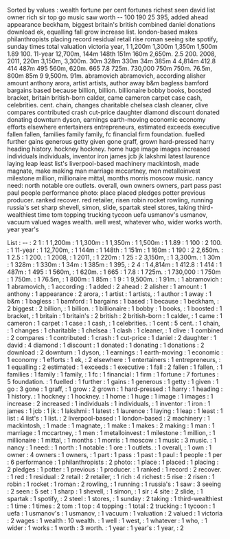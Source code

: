 Sorted by values :
wealth fortune per cent fortunes richest seen david list owner rich sir top go music saw worth -- 100 190 25 395, added ahead appearance beckham, biggest britain's british combined daniel donations download ek, equalling fall grow increase list. london-based makes philanthropists placing record residual retail rise roman seeing site spotify, sunday times total valuation victoria year, 1 1,200m 1,300m 1,350m 1,500m 1.89 100. 11-year 12,700m, 144m 148th 151m 160m 2,650m. 2.5 200. 2008, 2011, 220m 3,150m, 3,300m. 30m 328m 330m 34m 385m 4 4,814m 412.8 414 487m 495 560m, 620m. 665 7.8 725m. 730,000 750m 750m. 76.5m, 800m 85m 9 9,500m. 91m. abramovich abramovich, according alisher amount anthony arora, artist artists, author away b&m bagless bamford bargains based because billion, billion. billionaire bobby books, boosted bracket, britain british-born calder, came cameron carpet case cash, celebrities. cent. chain, changes charitable chelsea clash cleaner, clive compares contributed crash cut-price daughter diamond discount donated donating downturn dyson, earnings earth-moving economic economy efforts elsewhere entertainers entrepreneurs, estimated exceeds executive fallen fallen, families family family, fc financial firm foundation. fuelled further gains generous getty given gone graff, grown hard-pressed harry heading history. hockney hockney. home huge image images increased individuals individuals, inventor iron james jcb jk lakshmi latest laurence laying leap least list's liverpool-based machinery mackintosh, made magnate, make making man marriage mccartney, men metalloinvest milestone million, millionaire mittal, months morris moscow music. nancy need: north notable ore outlets. overall, own owners owners, part pass past paul people performance photo: place placed pledges potter previous producer. ranked recover. red retailer, risen robin rocket rowling, running russia's set sharp shevell, simon, slide, spartak steel stores, taking third-wealthiest time tom topping trucking tycoon uefa usmanov's usmanov, vacuum valued wages wealth. well west, whatever who, wider works worth. year year's 

List :
-- : 2
1 : 1
1,200m : 1
1,300m : 1
1,350m : 1
1,500m : 1
1.89 : 1
100 : 2
100. : 1
11-year : 1
12,700m, : 1
144m : 1
148th : 1
151m : 1
160m : 1
190 : 2
2,650m. : 1
2.5 : 1
200. : 1
2008, : 1
2011, : 1
220m : 1
25 : 2
3,150m, : 1
3,300m. : 1
30m : 1
328m : 1
330m : 1
34m : 1
385m : 1
395, : 2
4 : 1
4,814m : 1
412.8 : 1
414 : 1
487m : 1
495 : 1
560m, : 1
620m. : 1
665 : 1
7.8 : 1
725m. : 1
730,000 : 1
750m : 1
750m. : 1
76.5m, : 1
800m : 1
85m : 1
9 : 1
9,500m. : 1
91m. : 1
abramovich : 1
abramovich, : 1
according : 1
added : 2
ahead : 2
alisher : 1
amount : 1
anthony : 1
appearance : 2
arora, : 1
artist : 1
artists, : 1
author : 1
away : 1
b&m : 1
bagless : 1
bamford : 1
bargains : 1
based : 1
because : 1
beckham, : 2
biggest : 2
billion, : 1
billion. : 1
billionaire : 1
bobby : 1
books, : 1
boosted : 1
bracket, : 1
britain : 1
britain's : 2
british : 2
british-born : 1
calder, : 1
came : 1
cameron : 1
carpet : 1
case : 1
cash, : 1
celebrities. : 1
cent : 5
cent. : 1
chain, : 1
changes : 1
charitable : 1
chelsea : 1
clash : 1
cleaner, : 1
clive : 1
combined : 2
compares : 1
contributed : 1
crash : 1
cut-price : 1
daniel : 2
daughter : 1
david : 4
diamond : 1
discount : 1
donated : 1
donating : 1
donations : 2
download : 2
downturn : 1
dyson, : 1
earnings : 1
earth-moving : 1
economic : 1
economy : 1
efforts : 1
ek, : 2
elsewhere : 1
entertainers : 1
entrepreneurs, : 1
equalling : 2
estimated : 1
exceeds : 1
executive : 1
fall : 2
fallen : 1
fallen, : 1
families : 1
family : 1
family, : 1
fc : 1
financial : 1
firm : 1
fortune : 7
fortunes : 5
foundation. : 1
fuelled : 1
further : 1
gains : 1
generous : 1
getty : 1
given : 1
go : 3
gone : 1
graff, : 1
grow : 2
grown : 1
hard-pressed : 1
harry : 1
heading : 1
history. : 1
hockney : 1
hockney. : 1
home : 1
huge : 1
image : 1
images : 1
increase : 2
increased : 1
individuals : 1
individuals, : 1
inventor : 1
iron : 1
james : 1
jcb : 1
jk : 1
lakshmi : 1
latest : 1
laurence : 1
laying : 1
leap : 1
least : 1
list : 4
list's : 1
list. : 2
liverpool-based : 1
london-based : 2
machinery : 1
mackintosh, : 1
made : 1
magnate, : 1
make : 1
makes : 2
making : 1
man : 1
marriage : 1
mccartney, : 1
men : 1
metalloinvest : 1
milestone : 1
million, : 1
millionaire : 1
mittal, : 1
months : 1
morris : 1
moscow : 1
music : 3
music. : 1
nancy : 1
need: : 1
north : 1
notable : 1
ore : 1
outlets. : 1
overall, : 1
own : 1
owner : 4
owners : 1
owners, : 1
part : 1
pass : 1
past : 1
paul : 1
people : 1
per : 6
performance : 1
philanthropists : 2
photo: : 1
place : 1
placed : 1
placing : 2
pledges : 1
potter : 1
previous : 1
producer. : 1
ranked : 1
record : 2
recover. : 1
red : 1
residual : 2
retail : 2
retailer, : 1
rich : 4
richest : 5
rise : 2
risen : 1
robin : 1
rocket : 1
roman : 2
rowling, : 1
running : 1
russia's : 1
saw : 3
seeing : 2
seen : 5
set : 1
sharp : 1
shevell, : 1
simon, : 1
sir : 4
site : 2
slide, : 1
spartak : 1
spotify, : 2
steel : 1
stores, : 1
sunday : 2
taking : 1
third-wealthiest : 1
time : 1
times : 2
tom : 1
top : 4
topping : 1
total : 2
trucking : 1
tycoon : 1
uefa : 1
usmanov's : 1
usmanov, : 1
vacuum : 1
valuation : 2
valued : 1
victoria : 2
wages : 1
wealth : 10
wealth. : 1
well : 1
west, : 1
whatever : 1
who, : 1
wider : 1
works : 1
worth : 3
worth. : 1
year : 1
year's : 1
year, : 2
